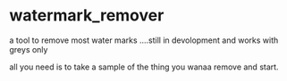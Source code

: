 # watermark_remover
a tool to remove most water marks ....still in devolopment and works with greys only


all you need is to take a sample of the thing you wanaa remove and start.
